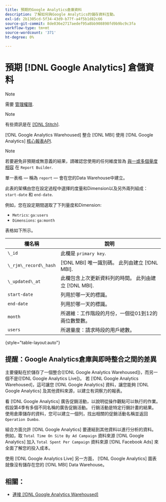```yaml
---
title: 預期的Google Analytics倉庫資料
description: 了解如何與Google Analytics的儲存資料互動。
exl-id: 2b1305cd-5f34-43d9-b77f-a4f5b1d82c66
source-git-commit: 8de036e2717aedef95a8bb908898fd9b9bc9c3fa
workflow-type: tm+mt
source-wordcount: '371'
ht-degree: 0%

---
```


# 預期 [!DNL Google Analytics] 倉儲資料

>[!NOTE]
>
>需要 [管理權限](../../../administrator/user-management/user-management.md).

>[!NOTE]
>
>有些資訊是在 [[!DNL Stitch]](https://www.stitchdata.com/docs/integrations/saas/google-analytics).

[!DNL Google Analytics Warehoused] 整合 [!DNL MBI] 使用 [!DNL Google Analytics] [核心報表API](https://developers.google.com/analytics/devguides/reporting/core/v3/).

>[!NOTE]
>
>若要避免非預期或無意義的結果，請確認您使用的任何維度皆為 [與一或多個量度相容](https://ga-dev-tools.google/dimensions-metrics-explorer/) 在 `Report Builder`.

單一表格 — 稱為 `report`  — 會在您的Data Warehouse中建立。

此表的架構由您在設定過程中選擇的度量和Dimension以及另外兩列組成： `start-date` 和 `end-date`.

例如，您在設定期間選取了下列量度和Dimension:

* `Metrics`: `ga:users`
* `Dimensions`: `ga:month`

表格如下所示。

| **欄名稱** | **說明** |
|-----|-----|
| `\_id` | 此欄是 `primary key`. |
| `\_rjm\_record\_hash` | [!DNL MBI] 唯一識別碼。 此列由建立 [!DNL MBI]. |
| `\_updated\_at` | 此欄包含上次更新資料列的時間。 此列由建立 [!DNL MBI]. |
| `start-date` | 列用於哪一天的標識。 |
| `end-date` | 列用於哪一天的標識。 |
| `month` | 所選維：工作階段的月份，一個從01到12的兩位數整數。 |
| `users` | 所選量度：請求時段的用戶總數。 |

{style="table-layout:auto"}

## 提醒：Google Analytics倉庫與即時整合之間的差異

主要優點在於儲存了一個整合([!DNL Google Analytics Warehoused])，而另一個不是([!DNL Google Analytics Live])。 若 [!DNL Google Analytics Warehoused]，這可讓您 [!DNL Google Analytics] 資料，讓您能夠 [!DNL Google Analytics] 及其他資料來源，以建立有洞察力的報表。

看 [!DNL Google Analytics] 廣告促銷活動，以說明從操作觀點可以執行的作業。 假設第4季有多個不同名稱的廣告促銷活動。 行銷活動是特定行銷計畫的結果。 使用倉庫儲存的資料，您可以建立一個列，找出相關的促銷活動名稱並返回 `Operation Dumbo`.

組合方面允許 [!DNL Google Analytics] 要連結到其他資料以進行分析的資料。 例如，取 `Total Time On Site By Ad Campaign` 資料來源 [!DNL Google Analytics] 加入 `Total Spent Per Campaign` 資料來源 [!DNL Facebook Ads] 來全面了解您的投入成本。

使用 [!DNL Google Analytics Live] 另一方面， [!DNL Google Analytics] 圖表就像沒有儲存在您的 [!DNL MBI] Data Warehouse。

## 相關：

* [連接 [!DNL Google Analytics Warehoused]](../integrations/google-analytics-warehoused.md)
